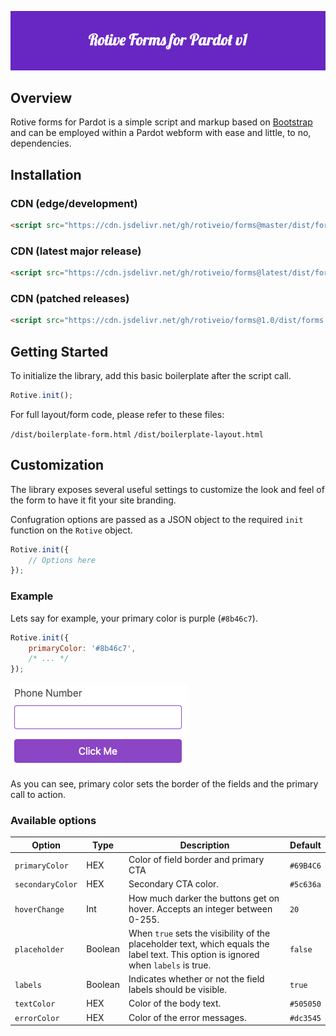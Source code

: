 ![Rotive IO Forms for Pardot](https://github.com/RotiveIO/Forms/raw/main/Static/bannerv1.png)

## Overview

Rotive forms for Pardot is a simple script and markup based on [Bootstrap](https://getbootstrap.com/) and can be employed within a Pardot webform with ease and little, to no, dependencies.

## Installation

### CDN (edge/development)
```html
<script src="https://cdn.jsdelivr.net/gh/rotiveio/forms@master/dist/forms.js"></script>
```

### CDN (latest major release)
```html
<script src="https://cdn.jsdelivr.net/gh/rotiveio/forms@latest/dist/forms.min.js"></script>
```

### CDN (patched releases)
```html
<script src="https://cdn.jsdelivr.net/gh/rotiveio/forms@1.0/dist/forms.min.js"></script>
```

## Getting Started

To initialize the library, add this basic boilerplate after the script call.

```javascript
Rotive.init();
```

For full layout/form code, please refer to these files:

`/dist/boilerplate-form.html`
`/dist/boilerplate-layout.html`

## Customization

The library exposes several useful settings to customize the look and feel of the form to have it fit your site branding.

Confugration options are passed as a JSON object to the required `init` function on the `Rotive` object.

```javascript
Rotive.init({
	// Options here
});
```

### Example

Lets say for example, your primary color is purple (`#8b46c7`).

```javascript
Rotive.init({
	primaryColor: '#8b46c7',
	/* ... */
});
```

![Rotive IO Primary color example](https://github.com/RotiveIO/Forms/raw/main/Static/primaryColor.png)

As you can see, primary color sets the border of the fields and the primary call to action.

### Available options

|Option|Type|Description|Default|
|------|----|-----------|-------|
|`primaryColor`|HEX|Color of field border and primary CTA|`#69B4C6`|
|`secondaryColor`|HEX|Secondary CTA color.|`#5c636a`|
|`hoverChange`|Int|How much darker the buttons get on hover. Accepts an integer between 0-255.|`20`|
|`placeholder`|Boolean|When `true` sets the visibility of the placeholder text, which equals the label text. This option is ignored when `labels` is true.|`false`
|`labels`|Boolean|Indicates whether or not the field labels should be visible.|`true`
|`textColor`|HEX|Color of the body text.|`#505050`
|`errorColor`|HEX|Color of the error messages.|`#dc3545`